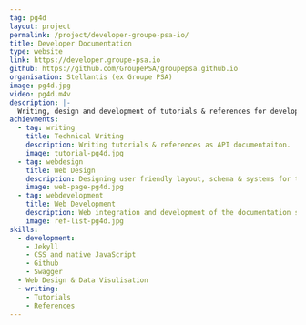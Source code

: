 ```yaml
---
tag: pg4d
layout: project
permalink: /project/developer-groupe-psa-io/
title: Developer Documentation
type: website
link: https://developer.groupe-psa.io
github: https://github.com/GroupePSA/groupepsa.github.io
organisation: Stellantis (ex Groupe PSA)
image: pg4d.jpg
video: pg4d.m4v
description: |-
  Writing, design and development of tutorials & references for developer.groupe-psa.io. This website is the documentation platform for Groupe PSA connected cars APIs.
achievments:
  - tag: writing
    title: Technical Writing
    description: Writing tutorials & references as API documentaiton.
    image: tutorial-pg4d.jpg
  - tag: webdesign
    title: Web Design 
    description: Designing user friendly layout, schema & systems for this website.
    image: web-page-pg4d.jpg
  - tag: webdevelopment
    title: Web Development
    description: Web integration and development of the documentation system.
    image: ref-list-pg4d.jpg
skills:
  - development:
    - Jekyll
    - CSS and native JavaScript
    - Github
    - Swagger
  - Web Design & Data Visulisation
  - writing:
    - Tutorials
    - References
---
```

